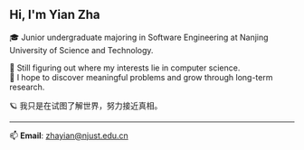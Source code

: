 ## Hi, I'm Yian Zha

🎓 Junior undergraduate majoring in Software Engineering at Nanjing University of Science and Technology.

🧭 Still figuring out where my interests lie in computer science.  
🌱 I hope to discover meaningful problems and grow through long-term research.

🪐 我只是在试图了解世界，努力接近真相。

---

📫 **Email**: zhayian@njust.edu.cn  


<!--
**zya219/zya219** is a ✨ _special_ ✨ repository because its `README.md` (this file) appears on your GitHub profile.

Here are some ideas to get you started:

- 🔭 I’m currently working on ...
- 🌱 I’m currently learning ...
- 👯 I’m looking to collaborate on ...
- 🤔 I’m looking for help with ...
- 💬 Ask me about ...
- 📫 How to reach me: ...
- 😄 Pronouns: ...
- ⚡ Fun fact: ...
-->
